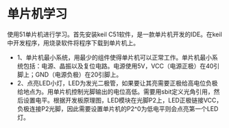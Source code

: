 # 单片机学习
使用51单片机进行学习。首先安装keil C51软件，是一款单片机开发的IDE。在keil中开发程序，用烧录软件将程序下载到单片机上。  
- 1、单片机最小系统，用最少的组件使得单片机可以正常工作。单片机最小系统包括：电源、晶振以及复位电路。电源使用5V，VCC（电源正极）在40引脚上；GND（电源负极）在20引脚上。 
- 2、点亮LED小灯，LED为发光二极管，如果要让其亮需要正极给高电位负极给地点为。用单片机控制光脚输出的电位高低。需要用sbit定义光角引用，然后设置电平。根据开发板原理图，LED模块在光脚P2上，LED正极链接VCC，负极连接P2光脚，因此需要设置单片机的P2^0为低电平则会点亮第一个LED灯。
